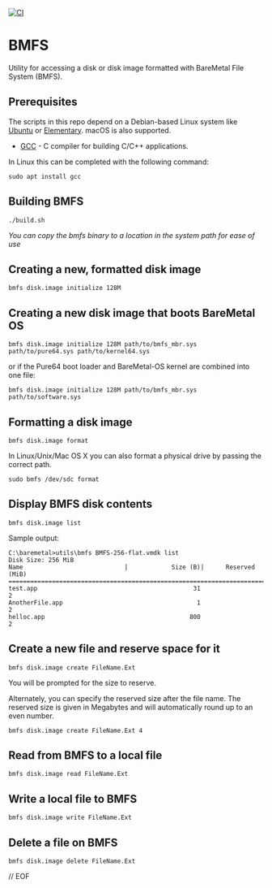 [![CI](https://github.com/ReturnInfinity/BMFS/actions/workflows/main.yml/badge.svg)](https://github.com/ReturnInfinity/BMFS/actions/workflows/main.yml)

# BMFS

Utility for accessing a disk or disk image formatted with BareMetal File System (BMFS).


## Prerequisites

The scripts in this repo depend on a Debian-based Linux system like [Ubuntu](https://www.ubuntu.com/download/desktop) or [Elementary](https://elementary.io). macOS is also supported.

- [GCC](https://gcc.gnu.org) - C compiler for building C/C++ applications.

In Linux this can be completed with the following command:

	sudo apt install gcc


## Building BMFS

    ./build.sh

*You can copy the bmfs binary to a location in the system path for ease of use*


## Creating a new, formatted disk image

    bmfs disk.image initialize 128M


## Creating a new disk image that boots BareMetal OS

    bmfs disk.image initialize 128M path/to/bmfs_mbr.sys path/to/pure64.sys path/to/kernel64.sys

or if the Pure64 boot loader and BareMetal-OS kernel are combined into one file:

    bmfs disk.image initialize 128M path/to/bmfs_mbr.sys path/to/software.sys


## Formatting a disk image

	bmfs disk.image format

In Linux/Unix/Mac OS X you can also format a physical drive by passing the correct path.

	sudo bmfs /dev/sdc format


## Display BMFS disk contents

	bmfs disk.image list

Sample output:

	C:\baremetal>utils\bmfs BMFS-256-flat.vmdk list
	Disk Size: 256 MiB
	Name                            |            Size (B)|      Reserved (MiB)
	==========================================================================
	test.app                                           31                    2
	AnotherFile.app                                     1                    2
	helloc.app                                        800                    2


## Create a new file and reserve space for it

	bmfs disk.image create FileName.Ext

You will be prompted for the size to reserve.

Alternately, you can specify the reserved size after the file name. The reserved size is given in Megabytes and will automatically round up to an even number.

	bmfs disk.image create FileName.Ext 4


## Read from BMFS to a local file

	bmfs disk.image read FileName.Ext


## Write a local file to BMFS

	bmfs disk.image write FileName.Ext


## Delete a file on BMFS

	bmfs disk.image delete FileName.Ext


// EOF
